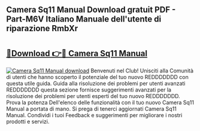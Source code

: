 ## Camera Sq11 Manual Download gratuit PDF - Part-M6V Italiano Manuale dell'utente di riparazione RmbXr

# <h2><a href="http://dfa68df.blite.top/?on=Camera+Sq11+Manual">🔗Download 👉🔴 Camera Sq11 Manual</a></h2>

[![Camera Sq11 Manual download](https://i.imgur.com/lujVjoI.png)](http://dfa68df.blite.top/?on=Camera+Sq11+Manual)
Benvenuti nel Club! Unisciti alla Comunità di utenti che hanno scoperto il potenziale del tuo nuovo REDDDDDDD con questa utile guida. Guida alla risoluzione dei problemi per utenti avanzati REDDDDDDD questa sezione fornisce suggerimenti avanzati per la risoluzione dei problemi per utenti esperti del tuo nuovo REDDDDDDD. Prova la potenza Dell'elenco delle funzionalità con il tuo nuovo Camera Sq11 Manual a portata di mano. Si prega di tenerci aggiornati Camera Sq11 Manual. Condividi i tuoi Feedback e suggerimenti per migliorare i nostri prodotti e servizi.
